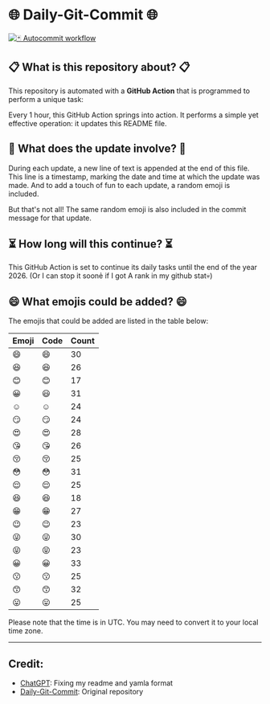 # 🌐 Daily-Git-Commit 🌐

[![🃏 Autocommit workflow](https://github.com/kleqing/git-auto-commit/actions/workflows/main.yaml/badge.svg?event=check_run)](https://github.com/kleqing/git-auto-commit/actions/workflows/main.yaml)

## 📋 What is this repository about? 📋

This repository is automated with a **GitHub Action** that is programmed to perform a unique task:

Every 1 hour, this GitHub Action springs into action. It performs a simple yet effective operation: it updates this README file.

## 🔄 What does the update involve? 🔄

During each update, a new line of text is appended at the end of this file. This line is a timestamp, marking the date and time at which the update was made. And to add a touch of fun to each update, a random emoji is included.

But that's not all! The same random emoji is also included in the commit message for that update.

## ⏳ How long will this continue? ⏳

This GitHub Action is set to continue its daily tasks until the end of the year 2026. (Or I can stop it soonẻ if I got A rank in my github stat💀)

## 😄 What emojis could be added? 😄

The emojis that could be added are listed in the table below:

| Emoji | Code | Count |
| --- | --- | --- |
| 😄 | :smile: | 30 |
| 😆 | :laughing: | 26 |
| 😊 | :blush: | 17 |
| 😀 | :smiley: | 31 |
| ☺️ | :relaxed: | 24 |
| 😏 | :smirk: | 24 |
| 😍 | :heart_eyes: | 28 |
| 😘 | :kissing_heart: | 26 |
| 😚 | :kissing_closed_eyes: | 25 |
| 😳 | :flushed: | 31 |
| 😌 | :relieved: | 25 |
| 😆 | :satisfied: | 18 |
| 😁 | :grin: | 27 |
| 😉 | :wink: | 23 |
| 😜 | :stuck_out_tongue_winking_eye: | 30 |
| 😝 | :stuck_out_tongue_closed_eyes: | 23 |
| 😀 | :grinning: | 33 |
| 😗 | :kissing: | 25 |
| 😙 | :kissing_smiling_eyes: | 32 |
| 😛 | :stuck_out_tongue: | 25 |

Please note that the time is in UTC. You may need to convert it to your local time zone.

---

## Credit:

- [ChatGPT](chatgpt.com): Fixing my readme and yamla format
- [Daily-Git-Commit](https://github.com/diegomarty/daily-git-commit): Original repository

